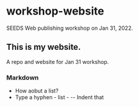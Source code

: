# workshop-website
SEEDS Web publishing workshop on Jan 31, 2022.

##  This is my website.
A repo and website for Jan 31 workshop.

### Markdown
- How aobut a list?
- Type a hyphen - list - 
 -- Indent that
